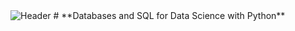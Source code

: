 <img src= "https://github.com/user-attachments/assets/7d37c395-c232-4879-91d7-e2cedd716489" alt="Header"/>
#  **Databases and SQL for Data Science with Python**

 
